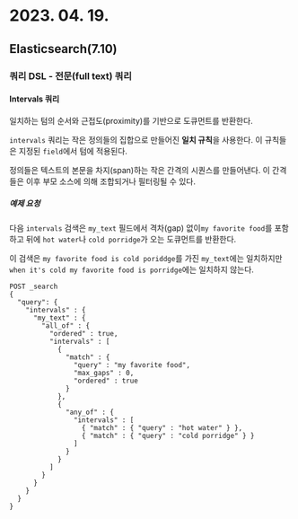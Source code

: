# 2023. 04. 19.

## Elasticsearch(7.10)

### 쿼리 DSL - 전문(full text) 쿼리

#### Intervals 쿼리

일치하는 텀의 순서와 근접도(proximity)를 기반으로 도큐먼트를 반환한다.

`intervals` 쿼리는 작은 정의들의 집합으로 만들어진 **일치 규칙**을 사용한다. 이 규칙들은 지정된 `field`에서 텀에 적용된다.

정의들은 텍스트의 본문을 차지(span)하는 작은 간격의 시퀀스를 만들어낸다. 이 간격들은 이후 부모 소스에 의해 조합되거나 필터링될 수 있다.

##### 예제 요청

다음 `intervals` 검색은 `my_text` 필드에서 격차(gap) 없이`my favorite food`를 포함하고 뒤에 `hot water`나 `cold porridge`가 오는 도큐먼트를 반환한다.

이 검색은 `my favorite food is cold poriddge`를 가진 `my_text`에는 일치하지만 `when it's cold my favorite food is porridge`에는 일치하지 않는다.

```http
POST _search
{
  "query": {
    "intervals" : {
      "my_text" : {
        "all_of" : {
          "ordered" : true,
          "intervals" : [
            {
              "match" : {
                "query" : "my favorite food",
                "max_gaps" : 0,
                "ordered" : true
              }
            },
            {
              "any_of" : {
                "intervals" : [
                  { "match" : { "query" : "hot water" } },
                  { "match" : { "query" : "cold porridge" } }
                ]
              }
            }
          ]
        }
      }
    }
  }
}
```

